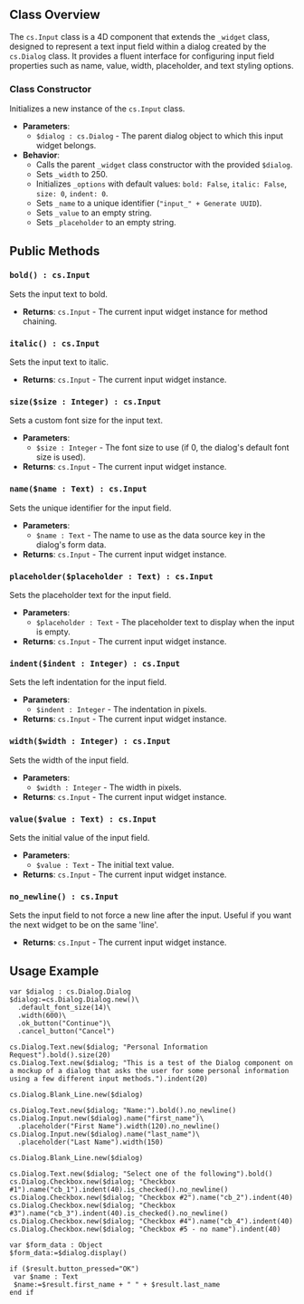 ## Class Overview

The `cs.Input` class is a 4D component that extends the `_widget` class, designed to represent a text input field within a dialog created by the `cs.Dialog` class. It provides a fluent interface for configuring input field properties such as name, value, width, placeholder, and text styling options.

### Class Constructor
Initializes a new instance of the `cs.Input` class.
- **Parameters**:
  - `$dialog : cs.Dialog` - The parent dialog object to which this input widget belongs.
- **Behavior**:
  - Calls the parent `_widget` class constructor with the provided `$dialog`.
  - Sets `_width` to 250.
  - Initializes `_options` with default values: `bold: False`, `italic: False`, `size: 0`, `indent: 0`.
  - Sets `_name` to a unique identifier (`"input_" + Generate UUID`).
  - Sets `_value` to an empty string.
  - Sets `_placeholder` to an empty string.

## Public Methods

### `bold() : cs.Input`
Sets the input text to bold.
- **Returns**: `cs.Input` - The current input widget instance for method chaining.

### `italic() : cs.Input`
Sets the input text to italic.
- **Returns**: `cs.Input` - The current input widget instance.

### `size($size : Integer) : cs.Input`
Sets a custom font size for the input text.
- **Parameters**:
  - `$size : Integer` - The font size to use (if 0, the dialog's default font size is used).
- **Returns**: `cs.Input` - The current input widget instance.

### `name($name : Text) : cs.Input`
Sets the unique identifier for the input field.
- **Parameters**:
  - `$name : Text` - The name to use as the data source key in the dialog's form data.
- **Returns**: `cs.Input` - The current input widget instance.

### `placeholder($placeholder : Text) : cs.Input`
Sets the placeholder text for the input field.
- **Parameters**:
  - `$placeholder : Text` - The placeholder text to display when the input is empty.
- **Returns**: `cs.Input` - The current input widget instance.

### `indent($indent : Integer) : cs.Input`
Sets the left indentation for the input field.
- **Parameters**:
  - `$indent : Integer` - The indentation in pixels.
- **Returns**: `cs.Input` - The current input widget instance.

### `width($width : Integer) : cs.Input`
Sets the width of the input field.
- **Parameters**:
  - `$width : Integer` - The width in pixels.
- **Returns**: `cs.Input` - The current input widget instance.

### `value($value : Text) : cs.Input`
Sets the initial value of the input field.
- **Parameters**:
  - `$value : Text` - The initial text value.
- **Returns**: `cs.Input` - The current input widget instance.

### `no_newline() : cs.Input`
Sets the input field to not force a new line after the input. Useful if you want the next widget to be on the same 'line'.
- **Returns**: `cs.Input` - The current input widget instance.


## Usage Example
```4d
var $dialog : cs.Dialog.Dialog
$dialog:=cs.Dialog.Dialog.new()\
  .default_font_size(14)\
  .width(600)\
  .ok_button("Continue")\
  .cancel_button("Cancel")

cs.Dialog.Text.new($dialog; "Personal Information Request").bold().size(20)
cs.Dialog.Text.new($dialog; "This is a test of the Dialog component on a mockup of a dialog that asks the user for some personal information using a few different input methods.").indent(20)

cs.Dialog.Blank_Line.new($dialog)

cs.Dialog.Text.new($dialog; "Name:").bold().no_newline()
cs.Dialog.Input.new($dialog).name("first_name")\
  .placeholder("First Name").width(120).no_newline()
cs.Dialog.Input.new($dialog).name("last_name")\
  .placeholder("Last Name").width(150)

cs.Dialog.Blank_Line.new($dialog)

cs.Dialog.Text.new($dialog; "Select one of the following").bold()
cs.Dialog.Checkbox.new($dialog; "Checkbox #1").name("cb_1").indent(40).is_checked().no_newline()
cs.Dialog.Checkbox.new($dialog; "Checkbox #2").name("cb_2").indent(40)
cs.Dialog.Checkbox.new($dialog; "Checkbox #3").name("cb_3").indent(40).is_checked().no_newline()
cs.Dialog.Checkbox.new($dialog; "Checkbox #4").name("cb_4").indent(40)
cs.Dialog.Checkbox.new($dialog; "Checkbox #5 - no name").indent(40)

var $form_data : Object
$form_data:=$dialog.display()

if ($result.button_pressed="OK")
 var $name : Text
 $name:=$result.first_name + " " + $result.last_name
end if
```
